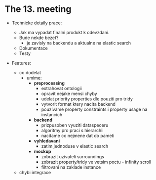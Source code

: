 # The 13. meeting


- Technicke detaily prace:
    - Jak ma vypadat finalni produkt k odevzdani.
    - Bude nekde bezet?
        - je zavisly na backendu a aktualne na elastic search
    - Dokumentace
    - Testy

- Features:
    - co dodelat
        - umime:
            - **preprocessing**
                - extrahovat ontologii
                - opravit nejake mensi chyby
                - udelat priority properties dle pouziti pro tridy
                - vytvorit format ktery nacita backend
                - pouzivame property constraints i property usage na instancich 
            - **backend** 
                - prizpusoben vyuziti dataspeceru
                - algoritmy pro praci s hierarchii
                - nacitame co nejmene dat do pameti 
            - **vyhledavani**
                - zatim jednoduse v elastic search
            - **mockup**
                - zobrazit uzivateli surroundings
                - zobrazit property/tridy ve vetsim poctu - infinity scroll
                - filtrovani na zaklade instance
    - chybi integrace


